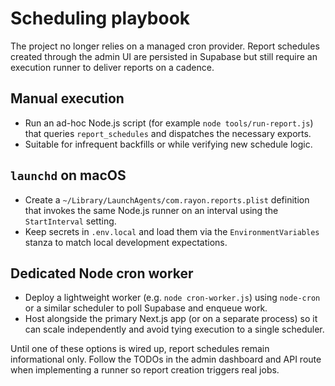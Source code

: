 # Scheduling playbook

The project no longer relies on a managed cron provider. Report schedules
created through the admin UI are persisted in Supabase but still require an
execution runner to deliver reports on a cadence.

## Manual execution
- Run an ad-hoc Node.js script (for example `node tools/run-report.js`) that
  queries `report_schedules` and dispatches the necessary exports.
- Suitable for infrequent backfills or while verifying new schedule logic.

## `launchd` on macOS
- Create a `~/Library/LaunchAgents/com.rayon.reports.plist` definition that
  invokes the same Node.js runner on an interval using the `StartInterval`
  setting.
- Keep secrets in `.env.local` and load them via the `EnvironmentVariables`
  stanza to match local development expectations.

## Dedicated Node cron worker
- Deploy a lightweight worker (e.g. `node cron-worker.js`) using `node-cron` or
  a similar scheduler to poll Supabase and enqueue work.
- Host alongside the primary Next.js app (or on a separate process) so it can
  scale independently and avoid tying execution to a single scheduler.

Until one of these options is wired up, report schedules remain informational
only. Follow the TODOs in the admin dashboard and API route when implementing a
runner so report creation triggers real jobs.
